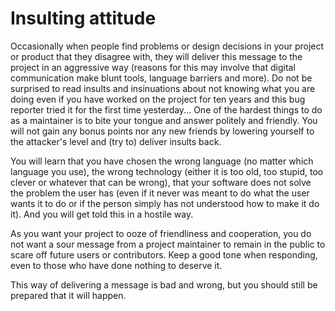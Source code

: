 # Insulting attitude

Occasionally when people find problems or design decisions in your project or
product that they disagree with, they will deliver this message to the project
in an aggressive way (reasons for this may involve that digital communication
make blunt tools, language barriers and more). Do not be surprised to read
insults and insinuations about not knowing what you are doing even if you have
worked on the project for ten years and this bug reporter tried it for the
first time yesterday... One of the hardest things to do as a maintainer is to
bite your tongue and answer politely and friendly. You will not gain any bonus
points nor any new friends by lowering yourself to the attacker's level and
(try to) deliver insults back.

You will learn that you have chosen the wrong language (no matter which
language you use), the wrong technology (either it is too old, too stupid, too
clever or whatever that can be wrong), that your software does not solve the
problem the user has (even if it never was meant to do what the user wants it
to do or if the person simply has not understood how to make it do it). And
you will get told this in a hostile way.

As you want your project to ooze of friendliness and cooperation, you do not
want a sour message from a project maintainer to remain in the public to scare
off future users or contributors. Keep a good tone when responding, even to
those who have done nothing to deserve it.

This way of delivering a message is bad and wrong, but you should still be
prepared that it will happen.

